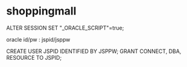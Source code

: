# shoppingmall
ALTER SESSION SET "_ORACLE_SCRIPT"=true; 

oracle id/pw : jspid/jsppw

CREATE USER JSPID IDENTIFIED BY JSPPW;
GRANT CONNECT, DBA, RESOURCE TO JSPID;

